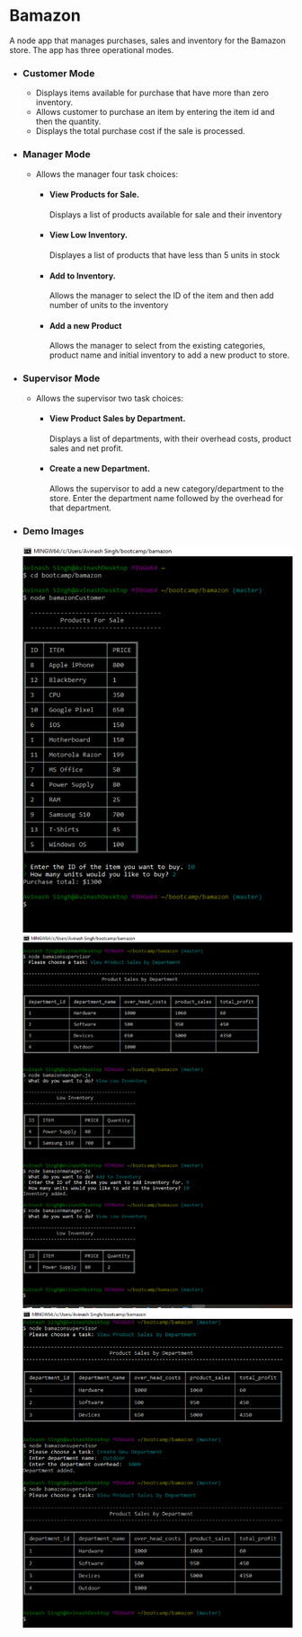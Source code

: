 # Bamazon
A node app that manages purchases, sales and inventory for the Bamazon store. The app has three operational modes.

* ### Customer Mode
    * Displays items available for purchase that have more than zero inventory.
    * Allows customer to purchase an item by entering the item id and then the quantity.
    * Displays the total purchase cost if the sale is processed.

* ### Manager Mode
    * Allows the manager four task choices:
        * #### View Products for Sale.
            Displays a list of products available for sale and their inventory
        * #### View Low Inventory.
            Displayes a list of products that have less than 5 units in stock
        * #### Add to Inventory.
            Allows the manager to select the ID of the item and then add number of units to the inventory
        * #### Add a new Product
            Allows the manager to select from the existing categories, product name and initial inventory to add a new product to store.

* ### Supervisor Mode
    * Allows the supervisor two task choices:
        * #### View Product Sales by Department.
            Displays a list of departments, with their overhead costs, product sales and net profit.
        * #### Create a new Department.
            Allows the supervisor to add a new category/department to the store. Enter the department name followed by the overhead for that department.

* ### Demo Images

    ![Customer Mode](https://github.com/avinashsinghdhillon/Bamazon/blob/master/Images/CustomerJSDemo.PNG)
    ![Manager Mode](https://github.com/avinashsinghdhillon/Bamazon/blob/master/Images/ManagerJSDemo.PNG)
    ![Supervisor Mode](https://github.com/avinashsinghdhillon/Bamazon/blob/master/Images/SupervisorJSDemo.PNG)